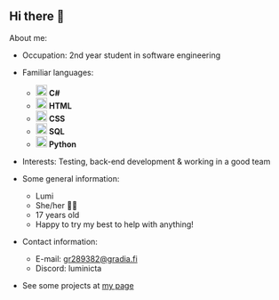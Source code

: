 
## Hi there 👋

About me:

- Occupation: 2nd year student in software engineering
  
- Familiar languages: 
    - <img src="https://cdn.jsdelivr.net/gh/devicons/devicon/icons/csharp/csharp-original.svg" width="20" alt="C# Icon"/> **C#**
    - <img src="https://cdn.jsdelivr.net/gh/devicons/devicon/icons/html5/html5-original.svg" width="20" alt="HTML Icon"/> **HTML**
    - <img src="https://cdn.jsdelivr.net/gh/devicons/devicon/icons/css3/css3-original.svg" width="20" alt="CSS Icon"/> **CSS**
    - <img src="https://cdn.jsdelivr.net/gh/devicons/devicon/icons/mysql/mysql-original.svg" width="20" alt="SQL Icon"/> **SQL**
    - <img src="https://cdn.jsdelivr.net/gh/devicons/devicon/icons/python/python-original.svg" width="20" alt="Python Icon"/> **Python**

- Interests: Testing, back-end development & working in a good team
  
- Some general information:
    - Lumi
    - She/her 🏳️‍⚧️
    - 17 years old
    - Happy to try my best to help with anything!
      
- Contact information:
    - E-mail: gr289382@gradia.fi
    - Discord: luminicta
      
- See some projects at [my page](https://luminicta.github.io)
<!--
**Luminicta/Luminicta** is a ✨ _special_ ✨ repository because its `README.md` (this file) appears on your GitHub profile.

Here are some ideas to get you started:

- 🔭 I’m currently working on ...
- 🌱 I’m currently learning ...
- 👯 I’m looking to collaborate on ...
- 🤔 I’m looking for help with ...
- 💬 Ask me about ...
- 📫 How to reach me: ...
- 😄 Pronouns: ...
- ⚡ Fun fact: ...
-->
